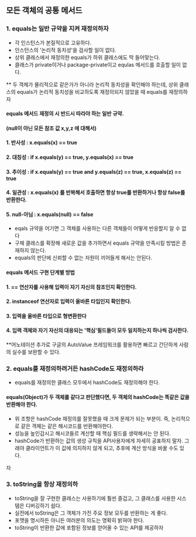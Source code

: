 
## 모든 객체의 공통 메서드

### 1. equals는 일반 규약을 지켜 재정의하자

- 각 인스턴스가 본질적으로 고유하다.
- 인스턴스의 '논리적 동치성'을 검사할 일이 없다.
- 상위 클래스에서 재정의한 equals가 하위 클래스에도 딱 들어맞는다.
- 클래스가 private이거나 package-private이고 equlas 메서드를 호출할 일이 없다.

** 두 객체가 물리적으로 같은가가 아니라 논리적 동치성을 확인해야 하는데, 
상위 클래스의 equals가 논리적 동치성을 비교하도록 재정의되지 않았을 때 equals를 재정의하자


#### equals 메서드 재정의 시 반드시 따라야 하는 일반 규약.

#### (null이 아닌 모든 참조 값 x,y,z 에 대해서)
#### 1. 반사성 : x.equals(x) == true
#### 2. 대칭성 : if x.equals(y) == true, y.equals(x) == true
#### 3. 추이성 : if x.equals(y) == true and y.equals(z) == true, x.equals(z) == true
#### 4. 일관성 : x.equals(x) 를 반복해서 호출하면 항상 true를 반환하거나 항상 false를 반환한다.
#### 5. null-아님 : x.equals(null) == false

- eqals 규약을 어기면 그 객체를 사용하는 다른 객체들이 어떻게 반응할지 알 수 없다
- 구체 클래스를 확장해 새로운 값을 추가하면서 equals 규약을 만족시킬 방법은 존재하지 않는다.
- equals의 판단에 신뢰할 수 없는 자원이 끼어들게 해서는 안된다.

#### equals 메서드 구현 단계별 방법

#### 1. == 연산자를 사용해 입력이 자기 자신의 참조인지 확인한다.
#### 2. instanceof 연산자로 입력이 올바른 타입인지 확인한다.
#### 3. 입력을 올바른 타입으로 형변환한다
#### 4. 입력 객체와 자기 자신의 대응되는 '핵심'필드들이 모두 일치하는지 하나씩 검사한다.

**어노테이션 추가로 구글의 AutoValue 프레임워크를 활용하면 빠르고 간단하게 사람의 실수를 보완할 수 있다.






### 2. equals를 재정의하려거든 hashCode도 재정의하라 

- equals를 재정의한 클래스 모두에서 hashCode도 재정의해야 한다.


#### equals(Object)가 두 객체를 같다고 판단했다면, 두 객체의 hashCode는 똑같은 값을 반환해야 한다.

- 위 조항은 hashCode 재정의를 잘못했을 때 크게 문제가 되는 부분이. 즉, 논리적으로 같은 객체는 같은 해시코드를 반환해야한다.
- 성능을 높인갑시고 해시코들르 계산할 때 핵심 필드를 생략해서는 안 된다.
- hashCode가 반환하는 값의 생성 규칙을 API사용자에게 자세히 공표하지 말자. 그래야 클라이언트가 이 값에 의지하지 않게 되고,
추후에 계산 방식을 바꿀 수도 있다.







자
### 3. toString을 항상 재정의하

- toString을 잘 구현한 클래스는 사용하기에 훨씬 즐겁고, 그 클래스를 사용한 시스템은 디버깅하기 쉽다.
- 실전에서 toString은 그 객체가 가진 주요 정보 모두를 반환하는 게 좋다.
- 포맷을 명시하든 아니든 여러분의 의도는 명확히 밝혀야 한다.
- toString이 반환한 값에 포함된 정보를 얻어올 수 있는 API를 제공하자

